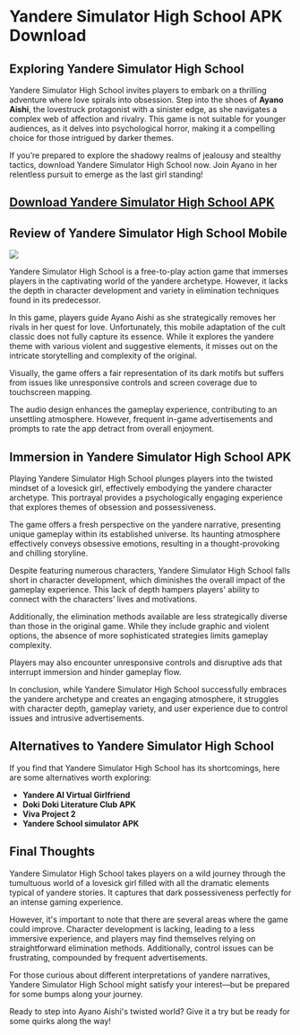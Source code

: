   <h1>Yandere Simulator High School APK Download</h1>


<h2>Exploring Yandere Simulator High School</h2>
<p>Yandere Simulator High School invites players to embark on a thrilling adventure where love spirals into obsession. Step into the shoes of <strong>Ayano Aishi</strong>, the lovestruck protagonist with a sinister edge, as she navigates a complex web of affection and rivalry. This game is not suitable for younger audiences, as it delves into psychological horror, making it a compelling choice for those intrigued by darker themes.</p>
<p>If you’re prepared to explore the shadowy realms of jealousy and stealthy tactics, download Yandere Simulator High School now. Join Ayano in her relentless pursuit to emerge as the last girl standing!</p>

<h2><a href="https://droidcoast.com/yandere-simulator-mobile-apk/">Download Yandere Simulator High School APK</a></h2>

<h2>Review of Yandere Simulator High School Mobile</h2>
<img src="https://camo.githubusercontent.com/4ef0c866c1c126809599b6e1f4784383f08b994362d0d5f752ab086459ef2e6d/68747470733a2f2f64726f6964636f6173742e636f6d2f77702d636f6e74656e742f75706c6f6164732f323032342f30392f696d6167652d31322e706e67" data-canonical-src="https://droidcoast.com/wp-content/uploads/2024/09/image-12.png" style="max-width: 100%;">
<p>Yandere Simulator High School is a free-to-play action game that immerses players in the captivating world of the yandere archetype. However, it lacks the depth in character development and variety in elimination techniques found in its predecessor.</p>
<p>In this game, players guide Ayano Aishi as she strategically removes her rivals in her quest for love. Unfortunately, this mobile adaptation of the cult classic does not fully capture its essence. While it explores the yandere theme with various violent and suggestive elements, it misses out on the intricate storytelling and complexity of the original.</p>
<p>Visually, the game offers a fair representation of its dark motifs but suffers from issues like unresponsive controls and screen coverage due to touchscreen mapping.</p>
<p>The audio design enhances the gameplay experience, contributing to an unsettling atmosphere. However, frequent in-game advertisements and prompts to rate the app detract from overall enjoyment.</p>

<h2>Immersion in Yandere Simulator High School APK</h2>
<p>Playing Yandere Simulator High School plunges players into the twisted mindset of a lovesick girl, effectively embodying the yandere character archetype. This portrayal provides a psychologically engaging experience that explores themes of obsession and possessiveness.</p>
<p>The game offers a fresh perspective on the yandere narrative, presenting unique gameplay within its established universe. Its haunting atmosphere effectively conveys obsessive emotions, resulting in a thought-provoking and chilling storyline.</p>
<p>Despite featuring numerous characters, Yandere Simulator High School falls short in character development, which diminishes the overall impact of the gameplay experience. This lack of depth hampers players' ability to connect with the characters’ lives and motivations.</p>
<p>Additionally, the elimination methods available are less strategically diverse than those in the original game. While they include graphic and violent options, the absence of more sophisticated strategies limits gameplay complexity.</p>
<p>Players may also encounter unresponsive controls and disruptive ads that interrupt immersion and hinder gameplay flow.</p>
<p>In conclusion, while Yandere Simulator High School successfully embraces the yandere archetype and creates an engaging atmosphere, it struggles with character depth, gameplay variety, and user experience due to control issues and intrusive advertisements.</p>

<h2>Alternatives to Yandere Simulator High School</h2>
<p>If you find that Yandere Simulator High School has its shortcomings, here are some alternatives worth exploring:</p>
<ul>
    <li><strong>Yandere AI Virtual Girlfriend</strong></li>
    <li><strong>Doki Doki Literature Club APK</strong></li>
    <li><strong>Viva Project 2</strong></li>
    <li><strong>Yandere School simulator APK</strong></li>
</ul>

<h2>Final Thoughts</h2>
<p>Yandere Simulator High School takes players on a wild journey through the tumultuous world of a lovesick girl filled with all the dramatic elements typical of yandere stories. It captures that dark possessiveness perfectly for an intense gaming experience.</p>
<p>However, it's important to note that there are several areas where the game could improve. Character development is lacking, leading to a less immersive experience, and players may find themselves relying on straightforward elimination methods. Additionally, control issues can be frustrating, compounded by frequent advertisements.</p>
<p>For those curious about different interpretations of yandere narratives, Yandere Simulator High School might satisfy your interest—but be prepared for some bumps along your journey.</p>
<p>Ready to step into Ayano Aishi's twisted world? Give it a try but be ready for some quirks along the way!</p>

</body>
</html>
